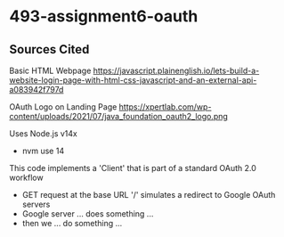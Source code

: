 # 493-assignment6-oauth

## Sources Cited

Basic HTML Webpage
https://javascript.plainenglish.io/lets-build-a-website-login-page-with-html-css-javascript-and-an-external-api-a083942f797d

OAuth Logo on Landing Page
https://xpertlab.com/wp-content/uploads/2021/07/java_foundation_oauth2_logo.png

Uses Node.js v14x
 - nvm use 14

This code implements a 'Client' that is part of a standard OAuth 2.0 workflow
 - GET request at the base URL '/' simulates a redirect to Google OAuth servers
 - Google server ... does something ...
 - then we ... do something ...

